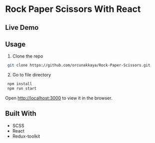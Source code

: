 # Rock Paper Scissors With React

## Live Demo


## Usage

1. Clone the repo
```bash
 git clone https://github.com/orcunakkaya/Rock-Paper-Scissors.git
```

2. Go to file directory
```bash
 npm install
 npm run start
```

Open [http://localhost:3000](http://localhost:3000) to view it in the browser.


## Built With

 - SCSS
 - React
 - Redux-toolkit

